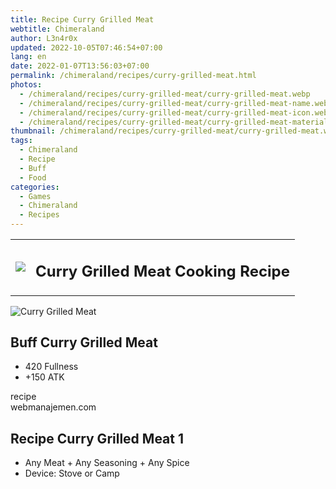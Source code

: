 ```yaml
---
title: Recipe Curry Grilled Meat
webtitle: Chimeraland
author: L3n4r0x
updated: 2022-10-05T07:46:54+07:00
lang: en
date: 2022-01-07T13:56:03+07:00
permalink: /chimeraland/recipes/curry-grilled-meat.html
photos:
  - /chimeraland/recipes/curry-grilled-meat/curry-grilled-meat.webp
  - /chimeraland/recipes/curry-grilled-meat/curry-grilled-meat-name.webp
  - /chimeraland/recipes/curry-grilled-meat/curry-grilled-meat-icon.webp
  - /chimeraland/recipes/curry-grilled-meat/curry-grilled-meat-material.webp
thumbnail: /chimeraland/recipes/curry-grilled-meat/curry-grilled-meat.webp
tags:
  - Chimeraland
  - Recipe
  - Buff
  - Food
categories:
  - Games
  - Chimeraland
  - Recipes
---
```


<section id="bootstrap-wrapper">
  <link
    rel="stylesheet"
    href="https://cdn.statically.io/gh/dimaslanjaka/Web-Manajemen/40ac3225/css/bootstrap-4.5-wrapper.css"
  />
  <div class="row mb-2">
    <div class="col-md-12 mb-2">
      <table class="table" id="post-info">
        <tbody>
          <tr>
            <td>
              <img
                class="d-inline-block me-2"
                src="/chimeraland/recipes/curry-grilled-meat/curry-grilled-meat-icon.webp"
                width="auto"
                height="auto"
              />
            </td>
            <td><h1 class="fs-5">Curry Grilled Meat Cooking Recipe</h1></td>
          </tr>
        </tbody>
      </table>
    </div>
  </div>
  <div class="card mb-2">
    <div class="row g-0">
      <div class="col-sm-4 position-relative mb-2">
        <img
          src="/chimeraland/recipes/curry-grilled-meat/curry-grilled-meat-material.webp"
          class="card-img fit-cover w-100 h-100"
          alt="Curry Grilled Meat"
          data-fancybox="true"
        />
      </div>
      <div class="col-sm-8 mb-2">
        <div class="card-body">
          <h2 class="card-title fs-5">Buff Curry Grilled Meat</h2>
          <div class="card-text">
            <ul>
              <li>420 Fullness</li>
              <li>+150 ATK</li>
            </ul>
          </div>
          <span class="badge rounded-pill bg-dark text-white">recipe</span>
        </div>
        <div class="card-footer text-end text-muted">webmanajemen.com</div>
      </div>
    </div>
  </div>
  <div class="row mb-2">
    <div class="col-12 col-lg-6 recipe-item mb-2">
      <div class="card">
        <div class="card-body">
          <h2 class="card-title fs-5">Recipe Curry Grilled Meat 1</h2>
          <div class="card-text">
            <ul>
              <li>
                Any Meat<span> + </span>Any Seasoning<span> + </span>Any Spice
              </li>
              <li>Device: Stove or Camp</li>
            </ul>
          </div>
        </div>
      </div>
    </div>
  </div>
</section>